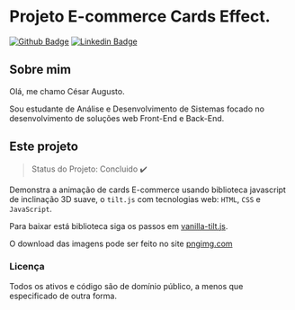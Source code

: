 # Projeto E-commerce Cards Effect.

[![Github Badge](https://img.shields.io/badge/-Github-000?style=flat-square&logo=Github&logoColor=white&link=https://github.com/Cesar4ugusto)](https://github.com/Cesar4ugusto)
[![Linkedin Badge](https://img.shields.io/badge/-LinkedIn-blue?style=flat-square&logo=Linkedin&logoColor=white&linkhttps://www.linkedin.com/in/c%C3%A9sar-augusto-aa8143160//)](https://www.linkedin.com/in/c%C3%A9sar-augusto-aa8143160//)

## Sobre mim

Olá, me chamo César Augusto.

Sou estudante de Análise e Desenvolvimento de Sistemas focado no desenvolvimento de soluções web Front-End e Back-End.

## Este projeto

> Status do Projeto: Concluido :heavy_check_mark:

Demonstra a animação de cards E-commerce usando biblioteca javascript de inclinação 3D suave, o `tilt.js` com tecnologias web: `HTML`, `CSS` e `JavaScript`.

Para baixar está biblioteca siga os passos em [vanilla-tilt.js](https://micku7zu.github.io/vanilla-tilt.js/).

O download das imagens pode ser feito no site [pngimg.com](http://pngimg.com/search/?page=2&search=nike)

### Licença

Todos os ativos e código são de domínio público, a menos que especificado de outra forma.